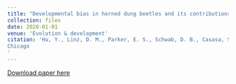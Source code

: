 ```yaml
---
title: "Developmental bias in horned dung beetles and its contributions to innovation, adaptation, and resilience"
collection: files
date: 2020-01-01
venue: 'Evolution & development'
citation: 'Hu, Y., Linz, D. M., Parker, E. S., Schwab, D. B., Casasa, S., Macagno, A. L., & Moczek, A. P. (2020). Developmental bias in horned dung beetles and its contributions to innovation, adaptation, and resilience. Evolution & development, 22(1-2), 165-180.
Chicago
'
---
```

[Download paper here](http://erikpark.github.io/files/Developmental-bias-in-horned-dung-beetles-and-its-contributions-to-innovation-adaptation-and-resilience-2019.pdf)
